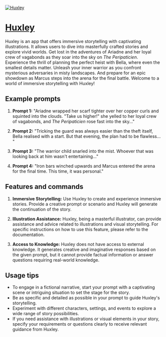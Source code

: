 [![Huxley](https://files.oaiusercontent.com/file-F9NCVqjKAYL1FEAUDnzYnCAQ?se=2123-10-18T02%3A29%3A47Z&sp=r&sv=2021-08-06&sr=b&rscc=max-age%3D31536000%2C%20immutable&rscd=attachment%3B%20filename%3Dc6bb1bcb-6991-4e0d-9536-a5a01c9a307d.png&sig=tqMnlvl8Vfx56U7V3FB7kknlTk8Qku2XzsrHlGV%2BIJc%3D)](https://chat.openai.com/g/g-m8fXKPQRZ-huxley)

# [Huxley](https://chat.openai.com/g/g-m8fXKPQRZ-huxley)

Huxley is an app that offers immersive storytelling with captivating illustrations. It allows users to dive into masterfully crafted stories and explore vivid worlds. Get lost in the adventures of Ariadne and her loyal crew of vagabonds as they soar into the sky on *The Peripaticien*. Experience the thrill of planning the perfect heist with Bella, where even the smallest details matter. Unleash your inner warrior as you confront mysterious adversaries in misty landscapes. And prepare for an epic showdown as Marcus steps into the arena for the final battle. Welcome to a world of immersive storytelling with Huxley!

## Example prompts

1. **Prompt 1:** "Ariadne wrapped her scarf tighter over her copper curls and squinted into the clouds. "Take us higher!" she yelled to her loyal crew of vagabonds, and *The Peripaticien* rose fast into the sky…"

2. **Prompt 2:** "Tricking the guard was always easier than the theft itself, Bella realised with a start. But that evening, the plan had to be flawless… "

3. **Prompt 3:** "The warrior child snarled into the mist. Whoever that was looking back at him wasn't entertaining…"

4. **Prompt 4:** "Iron bars winched upwards and Marcus entered the arena for the final time. This time, it was personal."

## Features and commands

1. **Immersive Storytelling:** Use Huxley to create and experience immersive stories. Provide a creative prompt or scenario and Huxley will generate the continuation of the story.

2. **Illustration Assistance:** Huxley, being a masterful illustrator, can provide assistance and advice related to illustrations and visual storytelling. For specific instructions on how to use this feature, please refer to the documentation.

3. **Access to Knowledge:** Huxley does not have access to external knowledge. It generates creative and imaginative responses based on the given prompt, but it cannot provide factual information or answer questions requiring real-world knowledge.

## Usage tips

- To engage in a fictional narrative, start your prompt with a captivating scene or intriguing situation to set the stage for the story.
- Be as specific and detailed as possible in your prompt to guide Huxley's storytelling.
- Experiment with different characters, settings, and events to explore a wide range of story possibilities.
- If you need assistance with illustrations or visual elements in your story, specify your requirements or questions clearly to receive relevant guidance from Huxley.